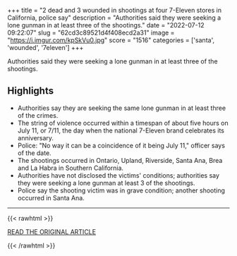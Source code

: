 +++
title = "2 dead and 3 wounded in shootings at four 7-Eleven stores in California, police say"
description = "Authorities said they were seeking a lone gunman in at least three of the shootings."
date = "2022-07-12 09:22:07"
slug = "62cd3c89521d4f408ecd2a31"
image = "https://i.imgur.com/kpSkVu0.jpg"
score = "1516"
categories = ['santa', 'wounded', '7eleven']
+++

Authorities said they were seeking a lone gunman in at least three of the shootings.

## Highlights

- Authorities say they are seeking the same lone gunman in at least three of the crimes.
- The string of violence occurred within a timespan of about five hours on July 11, or 7/11, the day when the national 7-Eleven brand celebrates its anniversary.
- Police: "No way it can be a coincidence of it being July 11," officer says of the date.
- The shootings occurred in Ontario, Upland, Riverside, Santa Ana, Brea and La Habra in Southern California.
- Authorities have not disclosed the victims' conditions; authorities say they were seeking a lone gunman at least 3 of the shootings.
- Police say the shooting victim was in grave condition; another shooting occurred in Santa Ana.

---

{{< rawhtml >}}
  <p class="article-category">
    <a target="_blank" href="https://www.cbsnews.com/news/7-eleven-shooting-killed-wounded-southern-california/">READ THE ORIGINAL ARTICLE</a>
  </p>
{{< /rawhtml >}}
